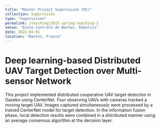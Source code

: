 ```yaml
---
title: "Master Project Supervision (M1)"
collection: Supervision
type: "Supervision"
permalink: /teaching/2015-spring-teaching-3
venue: "Ecole Centrale de Nantes, Robotics"
date: 2022-04-01
location: "Nantes, France"
---
```



Deep learning-based Distributed UAV Target Detection over Multi-sensor Network
======

This project implemented distributed cooperative UAV target detection in Gazebo using CenterNet. Four observing UAVs with cameras tracked a moving target UAV. Images captured simultaneously were processed by a trained CenterNet model for target detection. In the information fusion phase, local detection results were combined in a distributed manner using an average consensus algorithm at the decision layer.
